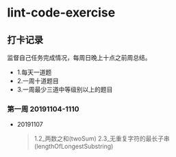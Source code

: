 # lint-code-exercise

## 打卡记录
监督自己任务完成情况，每周日晚上十点之前周总结。
* 1.每天一道题
* 2.一周十道题目
* 3.一周最少三道中等级别以上的题目

### 第一周 20191104-1110
* 20191107
    > 1.2_两数之和(twoSum)
    > 2.3_无重复字符的最长子串(lengthOfLongestSubstring)
